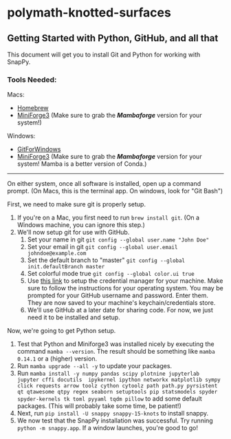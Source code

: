 # polymath-knotted-surfaces
## Getting Started with Python, GitHub, and all that
This document will get you to install Git and Python for working with SnapPy.

### Tools Needed:
Macs:
* [Homebrew](https://docs.brew.sh/Installation)
* [MiniForge3](https://github.com/conda-forge/miniforge) (Make sure to grab the ***Mambaforge*** version for your system!)

Windows:
* [GitForWindows](https://gitforwindows.org/)
* [MiniForge3](https://github.com/conda-forge/miniforge) (Make sure to grab the ***Mambaforge*** version for your system! Mamba is a better version of Conda.)

---

On either system, once all software is installed, open up a command prompt. (On Macs, this is the terminal app. On windows, look for "Git Bash")

First, we need to make sure git is properly setup.
1. If you're on a Mac, you first need to run `brew install git`. (On a Windows machine, you can ignore this step.)
2. We'll now setup git for use with GitHub.
	1. Set your name in git `git config --global user.name "John Doe"`
	2. Set your email in git `git config --global user.email johndoe@example.com`
	3. Set the default branch to "master" `git config --global init.defaultBranch master`
	4. Set colorful mode true `git config --global color.ui true`
	5. Use [this link](https://docs.github.com/en/get-started/getting-started-with-git/caching-your-github-credentials-in-git) to setup the credential manager for your machine. Make sure to follow the instructions for your operating system. You may be prompted for your GitHub username and password. Enter them. They are now saved to your machine's keychain/credentials store.
	6. We'll use GitHub at a later date for sharing code. For now, we just need it to be installed and setup.
	
Now, we're going to get Python setup.
1. Test that Python and Miniforge3 was installed nicely by executing the command `mamba --version`. The result should be something like `mamba 0.14.1` or a (higher) version.
2. Run `mamba upgrade --all -y` to update your packages.
3. Run `mamba install -y numpy pandas scipy plotnine jupyterlab jupyter cffi docutils  ipykernel ipython networkx matplotlib sympy click requests arrow toolz cython cytoolz path path.py pyrsistent qt qtawesome qtpy regex seaborn setuptools pip statsmodels spyder spyder-kernels tk toml pyyaml tqdm pillow` to add some default packages. (This will probably take some time, be patient!)
4. Next, run `pip install -U snappy snappy-15-knots` to install snappy.
5. We now test that the SnapPy installation was successful. Try running `python -m snappy.app`. If a window launches, you're good to go!